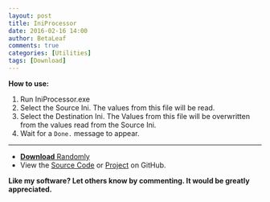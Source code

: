 ```yaml
---
layout: post
title: IniProcessor
date: 2016-02-16 14:00
author: BetaLeaf
comments: true
categories: [Utilities]
tags: [Download]
---
```

**How to use:**  

1. Run IniProcessor.exe  
2. Select the Source Ini. The values from this file will be read.  
3. Select the Destination Ini. The Values from this file will be overwritten from the values read from the Source Ini.  
4. Wait for a ```Done.``` message to appear.  

---

  - [**Download** Randomly](https://github.com/BetaLeaf/IniProcessor/blob/master/IniProcessor.exe?raw=true)  
  - View the [Source Code](https://github.com/BetaLeaf/IniProcessor/blob/master/IniProcessor.au3) or [Project](https://github.com/BetaLeaf/IniProcessor/) on GitHub.

**Like my software? Let others know by commenting. It would be greatly appreciated.**  